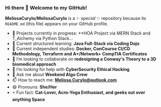 ### Hi there 👋 Welcome to my GitHub!

**MelissaCurylo/MelissaCurylo** is a ✨ _special_ ✨ repository because its `README.md` (this file) appears on your GitHub profile.


- 🔭 Projects currently in progress: **HOA Project via MERN Stack and T_Alchemy via Python Stack...
- 🌱 Current structured learning: **Java Full-Stack via Coding Dojo**
- 🌱 Current independent studies: **Docker, ConCourse CI/CD Methodology, Terraform and A+/Network+ CompTIA Certificates**
- 👯 I’m looking to collaborate on **redesigning a Conway's Theory to a 3D biomedical approach**
- 🤔 I’m looking for help with **CyberSecurity Ethical Hacking**
- 💬 Ask me about **Weekend Algo Crew**
- 📫 How to reach me: **Melissa.Curylo@outlook.com**
- 😄 Pronouns: **She/Her**
- ⚡ Fun fact: **Cat-Lover, Acro-Yoga Enthusiast, and geeks out over anything Space** 

